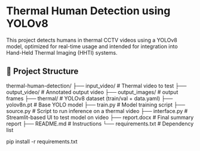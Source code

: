 # Thermal Human Detection using YOLOv8

This project detects humans in thermal CCTV videos using a YOLOv8 model, optimized for real-time usage and intended for integration into Hand-Held Thermal Imaging (HHTI) systems.

## 📁 Project Structure
thermal-human-detection/
├── input_video/           # Thermal video to test
├── output_video/          # Annotated output video
├── output_images/         #  output frames
├── thermal/               # YOLOv8 dataset (train/val + data.yaml)
├── yolov8n.pt             # Base YOLO model
├── train.py               # Model training script
├── source.py              # Script to run inference on a thermal video
├── interface.py           # Streamlit-based UI to test model on video
├── report.docx            # Final summary report
├── README.md              # Instructions
└── requirements.txt       # Dependency list

pip install -r requirements.txt